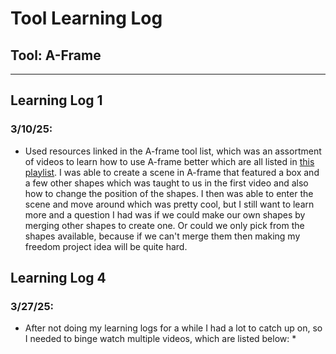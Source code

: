 # Tool Learning Log

## Tool: **A-Frame**

---
## Learning Log 1
### 3/10/25: 
* Used resources linked in the A-frame tool list, which was an assortment of videos to learn how to use A-frame better which are all listed in [this playlist](https://www.youtube.com/playlist?list=PLWkWuhMLkR7D_VSEMkj45NIgF8i2dlUce). I was able to create a scene in A-frame that featured a box and a few other shapes which was taught to us in the first video and also how to change the position of the shapes. I then was able to enter the scene and move around which was pretty cool, but I still want to learn more and a question I had was if we could make our own shapes by merging other shapes to create one. Or could we only pick from the shapes available, because if we can't merge them then making my freedom project idea will be quite hard.

## Learning Log 4
### 3/27/25:
* After not doing my learning logs for a while I had a lot to catch up on, so I needed to binge watch multiple videos, which are listed below:
  *   


<!-- 
* Links you used today (websites, videos, etc)
* Things you tried, progress you made, etc
* Challenges, a-ha moments, etc
* Questions you still have
* What you're going to try next
-->
